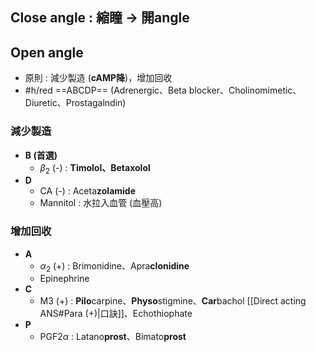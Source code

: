 ## Close angle : 縮瞳 -> 開angle
## Open angle
- 原則 : 減少製造 (**cAMP降**)，增加回收
- #h/red ==ABCDP== (Adrenergic、Beta blocker、Cholinomimetic、Diuretic、Prostagalndin)
### 減少製造
- **B (首選)**
	- $\beta_2$ (-) : **Timolol、Betaxolol**
- **D**
	- CA (-) : Aceta**zolamide**
	- Mannitol : 水拉入血管 (血壓高)
### 增加回收
- **A**
	- $\alpha_2$ (+) : Brimonidine、Apra**clonidine**
	- Epinephrine
- **C**
	- M3 (+) : **Pilo**carpine、**Physo**stigmine、**Car**bachol [[Direct acting ANS#Para (+)|口訣]]、Echothiophate
- **P**
	- PGF2$\alpha$ : Latano**prost**、Bimato**prost**